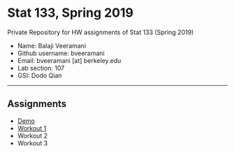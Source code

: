 # Stat 133, Spring 2019

Private Repository for HW assignments of Stat 133 (Spring 2019)

- Name: Balaji Veeramani
- Github username: bveeramani
- Email: bveeramani [at] berkeley.edu
- Lab section: 107
- GSI: Dodo Qian

-----

## Assignments

- [Demo](demo)
- [Workout 1](workout01)
- Workout 2
- Workout 3



